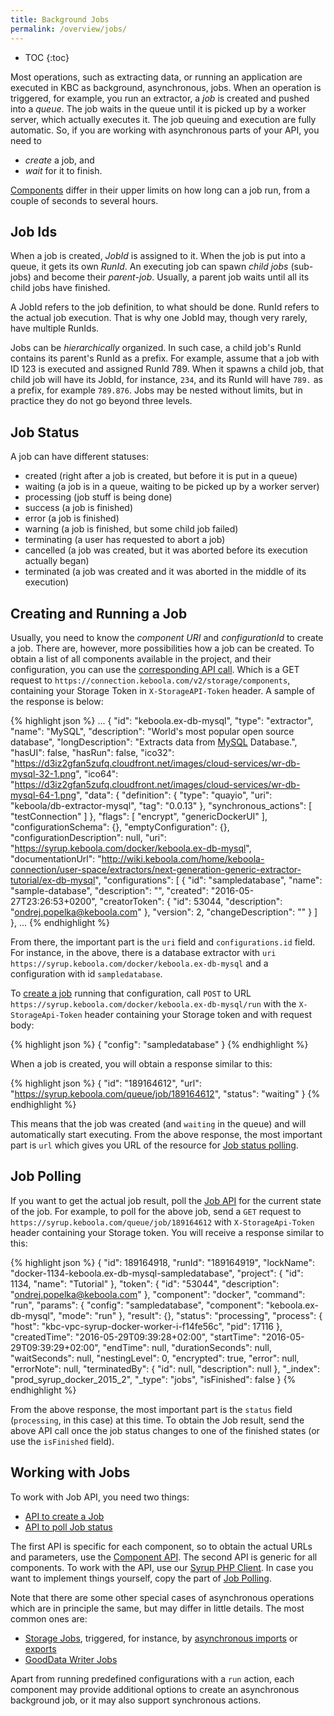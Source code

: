```yaml
---
title: Background Jobs
permalink: /overview/jobs/
---
```


* TOC
{:toc}

Most operations, such as extracting data, or running an application are executed in KBC as
background, asynchronous, jobs. When an operation is triggered, for example, you run an extractor, a
*job* is created and pushed into a *queue*. The job waits in the queue until it is picked up by a worker
server, which actually executes it. The job queuing and execution are fully automatic.
So, if you are working with asynchronous parts of your API, you need to

- *create* a job, and
- *wait* for it to finish.

[Components](/overview/) differ in their upper limits on how long can a job run,
from a couple of seconds to several hours.

## Job Ids
When a job is created, *JobId* is assigned to it. When the job is put into a queue, it gets its own *RunId*.
An executing job can spawn *child jobs* (sub-jobs) and become their *parent-job*.
Usually, a parent job waits until all its child jobs have finished.

A JobId refers to the job definition, to what should be done. RunId refers to the actual job execution. That is why
one JobId may, though very rarely, have multiple RunIds.

Jobs can be *hierarchically* organized.
In such case, a child job's RunId contains its parent's RunId as a prefix.
For example, assume that a job with ID 123 is executed and assigned RunId 789.
When it spawns a child job, that child job will have its JobId, for instance, `234`, and its RunId will have `789.` as a prefix,
for example `789.876`. Jobs may be nested without limits, but in practice they do not go beyond three levels.

## Job Status
A job can have different statuses:

- created (right after a job is created, but before it is put in a queue)
- waiting (a job is in a queue, waiting to be picked up by a worker server)
- processing (job stuff is being done)
- success (a job is finished)
- error (a job is finished)
- warning (a job is finished, but some child job failed)
- terminating (a user has requested to abort a job)
- cancelled (a job was created, but it was aborted before its execution actually began)
- terminated (a job was created and it was aborted in the middle of its execution)

## Creating and Running a Job
Usually, you need to know the *component URI* and *configurationId* to create a job. There are, however,
more possibilities how a job can be created. To obtain a list of all components available
in the project, and their configuration, you can use the
[corresponding API call](http://docs.keboola.apiary.io/#reference/component-configurations/list-components/get-components).
Which is a GET request to `https://connection.keboola.com/v2/storage/components`, containing your Storage Token in
`X-StorageAPI-Token` header.
A sample of the response is below:

{% highlight json %}
  ...
  {
    "id": "keboola.ex-db-mysql",
    "type": "extractor",
    "name": "MySQL",
    "description": "World's most popular open source database",
    "longDescription": "Extracts data from [MySQL](https://www.mysql.com/) Database.",
    "hasUI": false,
    "hasRun": false,
    "ico32": "https://d3iz2gfan5zufq.cloudfront.net/images/cloud-services/wr-db-mysql-32-1.png",
    "ico64": "https://d3iz2gfan5zufq.cloudfront.net/images/cloud-services/wr-db-mysql-64-1.png",
    "data": {
      "definition": {
        "type": "quayio",
        "uri": "keboola/db-extractor-mysql",
        "tag": "0.0.13"
      },
      "synchronous_actions": [
        "testConnection"
      ]
    },
    "flags": [
      "encrypt",
      "genericDockerUI"
    ],
    "configurationSchema": {},
    "emptyConfiguration": {},
    "configurationDescription": null,
    "uri": "https://syrup.keboola.com/docker/keboola.ex-db-mysql",
    "documentationUrl": "http://wiki.keboola.com/home/keboola-connection/user-space/extractors/next-generation-generic-extractor-tutorial/ex-db-mysql",
    "configurations": [
      {
        "id": "sampledatabase",
        "name": "sample-database",
        "description": "",
        "created": "2016-05-27T23:26:53+0200",
        "creatorToken": {
          "id": 53044,
          "description": "ondrej.popelka@keboola.com"
        },
        "version": 2,
        "changeDescription": ""
      }
    ]
  },
  ...
{% endhighlight %}

From there, the important part is the `uri` field and `configurations.id` field. For instance, in the
above, there is a database extractor with `uri` `https://syrup.keboola.com/docker/keboola.ex-db-mysql` and a
configuration with id `sampledatabase`.

To [create a job](http://docs.keboolaconnector.apiary.io/#reference/sample-coponent)
running that configuration, call `POST` to URL `https://syrup.keboola.com/docker/keboola.ex-db-mysql/run`
with the `X-StorageApi-Token` header containing your Storage token and with request body:

{% highlight json %}
{
    "config": "sampledatabase"
}
{% endhighlight %}

When a job is created, you will obtain a response similar to this:

{% highlight json %}
{
  "id": "189164612",
  "url": "https://syrup.keboola.com/queue/job/189164612",
  "status": "waiting"
}
{% endhighlight %}

This means that the job was created (and `waiting` in the queue) and will automatically start executing.
From the above response, the most important part is `url` which gives you URL of the resource for
[Job status polling](https://en.wikipedia.org/wiki/Polling_(computer_science)).

## Job Polling
If you want to get the actual job result, poll the [Job API](http://docs.syrupqueue.apiary.io/#reference/jobs/job/view-job-detail)
for the current state of the job. For example, to poll for the above job, send a `GET` request to
`https://syrup.keboola.com/queue/job/189164612` with `X-StorageApi-Token` header containing your Storage token.
You will receive a response similar to this:

{% highlight json %}
{
  "id": 189164918,
  "runId": "189164919",
  "lockName": "docker-1134-keboola.ex-db-mysql-sampledatabase",
  "project": {
    "id": 1134,
    "name": "Tutorial"
  },
  "token": {
    "id": "53044",
    "description": "ondrej.popelka@keboola.com"
  },
  "component": "docker",
  "command": "run",
  "params": {
    "config": "sampledatabase",
    "component": "keboola.ex-db-mysql",
    "mode": "run"
  },
  "result": {},
  "status": "processing",
  "process": {
    "host": "kbc-vpc-syrup-docker-worker-i-f14fe56c",
    "pid": 17116
  },
  "createdTime": "2016-05-29T09:39:28+02:00",
  "startTime": "2016-05-29T09:39:29+02:00",
  "endTime": null,
  "durationSeconds": null,
  "waitSeconds": null,
  "nestingLevel": 0,
  "encrypted": true,
  "error": null,
  "errorNote": null,
  "terminatedBy": {
    "id": null,
    "description": null
  },
  "_index": "prod_syrup_docker_2015_2",
  "_type": "jobs",
  "isFinished": false
}
{% endhighlight %}

From the above response, the most important part is the `status` field (`processing`, in this case)
at this time. To obtain the Job result, send the above API call once the job status changes
to one of the finished states (or use the `isFinished` field).

## Working with Jobs
To work with Job API, you need two things:

- [API to create a Job](http://docs.keboolaconnector.apiary.io/#reference/sample-coponent)
- [API to poll Job status](http://docs.syrupqueue.apiary.io/#reference/jobs/job/view-job-detail)

The first API is specific for each component, so to obtain the actual URLs and parameters,
use the [Component API](http://docs.keboola.apiary.io/#reference/component-configurations/list-components/get-components).
The second API is generic for all components. To work with the API, use our
[Syrup PHP Client](https://github.com/keboola/syrup-php-client). In case you want to implement things
yourself, copy the part of [Job Polling](https://github.com/keboola/syrup-php-client/blob/master/src/Keboola/Syrup/Client.php#L328).

Note that there are some other special cases of asynchronous operations which are
in principle the same, but may differ in little details. The most common ones are:

- [Storage Jobs](http://docs.keboola.apiary.io/#reference/jobs/manage-jobs/job-detail), triggered, for instance, by
[asynchronous imports](http://docs.keboola.apiary.io/#reference/tables/create-table-asynchronously/create-new-table-from-csv-file-asynchronously)
or [exports](http://docs.keboola.apiary.io/#reference/tables/table-export-asynchronously/asynchronous-export)
- [GoodData Writer Jobs](http://docs.keboolagooddatawriterv2.apiary.io/#introduction/synchronous-vs.-asynchronous-tasks)

Apart from running predefined configurations with a `run` action, each component may
provide additional options to create an asynchronous background job, or it may also support synchronous actions.
